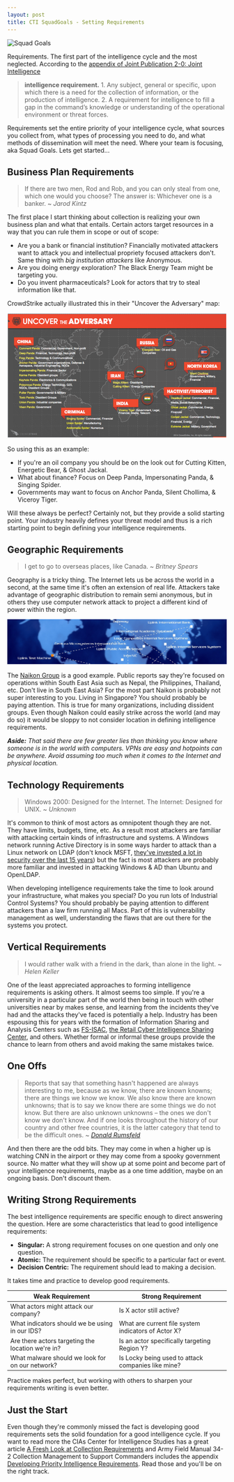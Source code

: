 ```yaml
---
layout: post
title: CTI SquadGoals - Setting Requirements
---
```


![Squad Goals](https://ccwebcontent.blob.core.windows.net/resources/blobs/images/870x489/artwork-squadgoaldesccover.png)

Requirements. The first part of the intelligence cycle and the most neglected. According to the [appendix of Joint Publication 2-0: Joint Intelligence](http://www.dtic.mil/doctrine/new_pubs/jp2_0.pdf)

> <i class="fa fa-quote-left fa-3x pull-left"></i>__intelligence requirement.__ 1. Any subject, general or specific, upon which there is a need
for the collection of information, or the production of intelligence. 2. A requirement for
intelligence to fill a gap in the command’s knowledge or understanding of the
operational environment or threat forces.

Requirements set the entire priority of your intelligence cycle, what sources you collect from, what types of processing you need to do, and what methods of dissemination will meet the need. Where your team is focusing, aka Squad Goals. Lets get started...

## Business Plan Requirements

> <i class="fa fa-quote-left fa-3x pull-left"></i>If there are two men, Rod and Rob, and you can only steal from one, which one would you choose? The answer is: Whichever one is a banker. ~ _Jarod Kintz_

The first place I start thinking about collection is realizing your own business plan and what that entails. Certain actors target resources in a way that you can rule them in scope or out of scope:

- Are you a bank or financial institution? Financially motivated attackers want to attack you and intellectual propriety focused attackers don't. Same thing with _big institution attackers_ like Anonymous.
- Are you doing energy exploration? The Black Energy Team might be targeting you.
- Do you invent pharmaceuticals? Look for actors that try to steal information like that.

CrowdStrike actually illustrated this in their "Uncover the Adversary" map:

![Crowdstrike Actor Map](public/crowdstrike-map.png)

So using this as an example:

- If you're an oil company you should be on the look out for Cutting Kitten, Energetic Bear, & Ghost Jackal.
- What about finance? Focus on Deep Panda, Impersonating Panda, & Singing Spider.
- Governments may want to focus on Anchor Panda, Silent Chollima, & Viceroy Tiger.

Will these always be perfect? Certainly not, but they provide a solid starting point. Your industry heavily defines your threat model and thus is a rich starting point to begin defining your intelligence requirements.

## Geographic Requirements

> <i class="fa fa-quote-left fa-3x pull-left"></i> I get to go to overseas places, like Canada. ~ _Britney Spears_

Geography is a tricky thing. The Internet lets us be across the world in a second, at the same time it's often an extension of real life. Attackers take advantage of geographic distribution to remain semi anonymous, but in others they use computer network attack to project a different kind of power within the region.

![ZOMG MAP OF HACKER STUFF](public/uplink-server-map.jpg)

The [Naikon Group](https://www.threatconnect.com/camerashy/) is a good example. Public reports say they're focused on operations within South East Asia such as Nepal, the Philippines, Thailand, etc. Don't live in South East Asia? For the most part Naikon is probably not super interesting to you. Living in Singapore? You should probably be paying attention. This is true for many organizations, including dissident groups. Even though Naikon could easily strike across the world (and may do so) it would be sloppy to not consider location in defining intelligence requirements.

_**Aside:** That said there are few greater lies than thinking you know where someone is in the world with computers. VPNs are easy and hotpoints can be anywhere. Avoid assuming too much when it comes to the Internet and physical location._

## Technology Requirements

> <i class="fa fa-quote-left fa-3x pull-left"></i> Windows 2000: Designed for the Internet. The Internet: Designed for UNIX. ~ _Unknown_


It's common to think of most actors as omnipotent though they are not. They have limits, budgets, time, etc. As a result most attackers are familiar with attacking certain kinds of infrastructure and systems. A Windows network running Active Directory is in some ways harder to attack than a Linux network on LDAP (don't knock MSFT, [they've invested a lot in security over the last 15 years](http://news.microsoft.com/stories/cybercrime/index.html)) but the fact is most attackers are probably more familiar and invested in attacking Windows & AD than Ubuntu and OpenLDAP.

When developing intelligence requirements take the time to look around your infrastructure, what makes you special? Do you run lots of Industrial Control Systems? You should probably be paying attention to different attackers than a law firm running all Macs. Part of this is vulnerability management as well, understanding the flaws that are out there for the systems you protect.

## Vertical Requirements

> <i class="fa fa-quote-left fa-3x pull-left"></i> I would rather walk with a friend in the dark, than alone in the light. ~ _Helen Keller_

One of the least appreciated approaches to forming intelligence requirements is asking others. It almost seems too simple. If you're a university in a particular part of the world then being in touch with other universities near by makes sense, and learning from the incidents they've had and the attacks they've faced is potentially a help. Industry has been espousing this for years with the formation of Information Sharing and Analysis Centers such as [FS-ISAC](https://www.fsisac.com/), [the Retail Cyber Intelligence Sharing Center](https://r-cisc.org/), and others. Whether formal or informal these groups provide the chance to learn from others and avoid making the same mistakes twice.

## One Offs

> <i class="fa fa-quote-left fa-3x pull-left"></i>Reports that say that something hasn't happened are always interesting to me, because as we know, there are known knowns; there are things we know we know. We also know there are known unknowns; that is to say we know there are some things we do not know. But there are also unknown unknowns – the ones we don't know we don't know. And if one looks throughout the history of our country and other free countries, it is the latter category that tend to be the difficult ones. ~ [_Donald Rumsfeld_](https://en.wikipedia.org/wiki/There_are_known_knowns)

And then there are the odd bits. They may come in when a higher up is watching CNN in the airport or they may come from a spooky government source. No matter what they will show up at some point and become part of your intelligence requirements, maybe as a one time addition, maybe on an ongoing basis. Don't discount them.

## Writing Strong Requirements

The best intelligence requirements are specific enough to direct answering the question. Here are some characteristics that lead to good intelligence requirements:

- __Singular:__ A strong requirement focuses on one question and only one question.
- __Atomic:__ The requirement should be specific to a particular fact or event.
- __Decision Centric:__ The requirement should lead to making a decision.

It takes time and practice to develop good requirements.

| Weak Requirement | Strong Requirement |
| ---------------- | ------------------ |
| What actors might attack our company? | Is X actor still active? |
| What indicators should we be using in our IDS? | What are current file system indicators of Actor X? |
| Are there actors targeting the location we're in? | Is an actor specifically targeting Region Y? |
| What malware should we look for on our network? | Is Locky being used to attack companies like mine? |

Practice makes perfect, but working with others to sharpen your requirements writing is even better.

## Just the Start

Even though they're commonly missed the fact is developing good requirements sets the solid foundation for a good intelligence cycle. If you want to read more the CIAs Center for Intelligence Studies has a great article [A Fresh Look at Collection Requirements](https://www.cia.gov/library/center-for-the-study-of-intelligence/kent-csi/vol4no4/html/v04i4a03p_0001.htm) and
Army Field Manual 34-2 Collection Management to Support Commanders includes the appendix [Developing Priority Intelligence Requirements](http://fas.org/irp/doddir/army/fm34-2/Appd.htm). Read those and you'll be on the right track.
